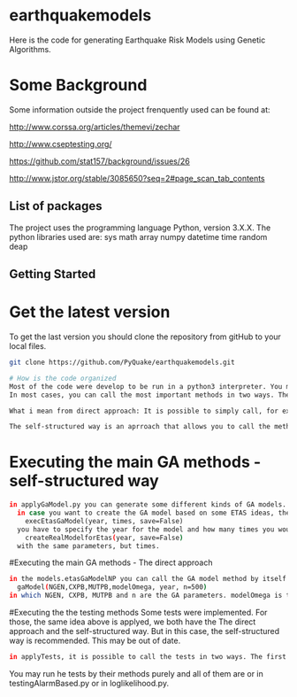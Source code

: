 # earthquakemodels

Here is the code for generating Earthquake Risk Models using Genetic Algorithms. 

# Some Background

Some information outside the project frenquently used can be found at:
  
  http://www.corssa.org/articles/themevi/zechar
  
  http://www.cseptesting.org/
  
  https://github.com/stat157/background/issues/26
  
  http://www.jstor.org/stable/3085650?seq=2#page_scan_tab_contents

List of packages
-------------
The project uses the programming language Python, version 3.X.X. 
The python libraries used are:
sys
math
array
numpy
datetime
time
random
deap 

Getting Started
---------------


# Get the latest version
To get the last version you should clone the repository from gitHub to your local files.
```bash
git clone https://github.com/PyQuake/earthquakemodels.git

# How is the code organized
Most of the code were develop to be run in a python3 interpreter. You may find that some files can be bash executed.
In most cases, you can call the most important methods in two ways. The direct approach and the self-structured way. 

What i mean from direct approach: It is possible to simply call, for example, the method to genarate a model by GA. That method needs some arguments and you would have to provide them to be able to run the method. 

The self-structured way is an aprroach that allows you to call the method in the right sequence making it easier to run the methods.
```

# Executing the main GA methods - self-structured way
```bash
in applyGaModel.py you can generate some different kinds of GA models. All similar methods follows the same parttern: 
  in case you want to create the GA model based on some ETAS ideas, the you should run the following method:
    execEtasGaModel(year, times, save=False)
  you have to specify the year for the model and how many times you would like to execute the GA. Also, you may chose to save the model in a file. But first, you have to create the reference model for comparison (in most cases it is the resulting data after filtering the catalog by the year) by calling:
    createRealModelforEtas(year, save=False)
  with the same parameters, but times.
```

#Executing the main GA methods - The direct approach 
```bash
in the models.etasGaModelNP you can call the GA model method by itself. You may do it by:
  gaModel(NGEN,CXPB,MUTPB,modelOmega, year, n=500)
in which NGEN, CXPB, MUTPB and n are the GA parameters. modelOmega is the reference model to be comapared (in most cases it is the resulting data after filtering the catalog by the year). You should choose the year parameter as well.
```

#Executing the the testing methods
Some tests were implemented. For those, the same idea above is applyed, we both have the The direct approach and the self-structured way. But in this case, the self-structured way is recommended. This may be out of date. 

```bash
in applyTests, it is possible to call the tests in two ways. The first one, execTests(year), executes all tests available for a group of comparesing models. Or it is possible to run the tests by itself as in execGamblingScore(year).
```

You may run he tests by their methods purely and all of them are or in testingAlarmBased.py or in loglikelihood.py. 

    
    
